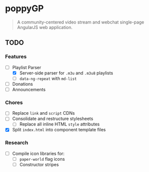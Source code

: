 # poppyGP

> A community-centered video stream and webchat single-page AngularJS web application.

## TODO

### Features

 - [ ] Playlist Parser
     - [x] Server-side parser for `.m3u` and `.m3u8` playlists
     - [ ] `data-ng-repeat` with `md-list`
 - [ ] Donations
 - [ ] Announcements

### Chores

 - [ ] Replace `link` and `script` CDNs
 - [ ] Consolidate and restructure stylesheets
     - [ ] Replace all inline HTML `style` attributes
 - [x] Split `index.html` into component template files

### Research

 - [ ] Compile icon libraries for:
     - [ ] `paper-world` flag icons
     - [ ] Constructor stripes